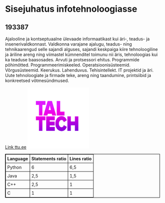 <html>
<style>
table, th, td {
  border: 1px solid black;
  border-collapse: collapse;
}
th, td {
  padding: 5px;
  text-align: left;    
}
</style>
</head>
<body>

<h1>Sisejuhatus infotehnoloogiasse</h1>
<h2>193387</h2>

<p>Ajalooline ja kontseptuaalne ülevaade informaatikast kui äri-, teadus- ja insenerivaldkonnast. Valdkonna varajane ajalugu, teadus- ning tehnikaarengud selle sajandi alguses, sajandi keskpaiga kiire tehnoloogiline ja äriline areng ning viimastel
kümnenditel toimunu nii äris, tehnoloogias kui ka teaduse baasosades. Arvuti ja protsessori ehitus. Programmide põhimõtted. Programmeerimiskeeled. Operatsioonisüsteemid. Võrgusüsteemid. Keerukus. Lahenduvus. Tehisintellekt. IT projektid ja äri. Uute tehnoloogiate ja firmade teke, areng ning taandumine, printsiibid ja konkreetsed võtmesündmused.</p>
<a href=" http://www.ttu.ee">Link ttu.ee</a>
<img src="TalTecht.jpg" alt="https://www.ttu.ee/university/ttu-in-brief/logo/" width="200" height="200">
<table style="width:100%">
  <tr>
    <th>Language</th>
    <th>Statements ratio</th>
    <th>Lines ratio</th>
  </tr>
  <tr>
    <td>Python</td>
    <td>6</td>
    <td>6,5</td>
  </tr>
  <tr>
    <td>Java</td>
    <td>2,5</td>
    <td>1,5</td>
  </tr>
  <tr>
    <td>C++</td>
    <td>2,5</td>
    <td>1</td>
  </tr>
  <tr>
    <td>C</td>
    <td>1</td>
    <td>1</td>
  </tr>
</table>
</body>
</html>

